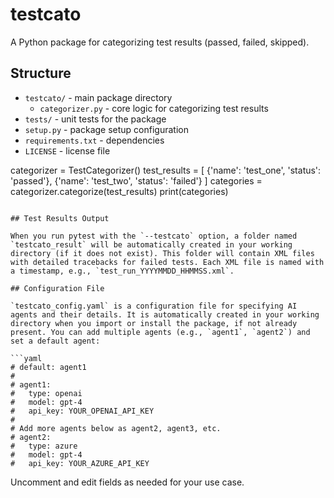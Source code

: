 # testcato

A Python package for categorizing test results (passed, failed, skipped).

## Structure

- `testcato/` - main package directory
  - `categorizer.py` - core logic for categorizing test results
- `tests/` - unit tests for the package
- `setup.py` - package setup configuration
- `requirements.txt` - dependencies
- `LICENSE` - license file

categorizer = TestCategorizer()
test_results = [
    {'name': 'test_one', 'status': 'passed'},
    {'name': 'test_two', 'status': 'failed'}
]
categories = categorizer.categorize(test_results)
print(categories)
```

## Test Results Output

When you run pytest with the `--testcato` option, a folder named `testcato_result` will be automatically created in your working directory (if it does not exist). This folder will contain XML files with detailed tracebacks for failed tests. Each XML file is named with a timestamp, e.g., `test_run_YYYYMMDD_HHMMSS.xml`.

## Configuration File

`testcato_config.yaml` is a configuration file for specifying AI agents and their details. It is automatically created in your working directory when you import or install the package, if not already present. You can add multiple agents (e.g., `agent1`, `agent2`) and set a default agent:

```yaml
# default: agent1
#
# agent1:
#   type: openai
#   model: gpt-4
#   api_key: YOUR_OPENAI_API_KEY
#
# Add more agents below as agent2, agent3, etc.
# agent2:
#   type: azure
#   model: gpt-4
#   api_key: YOUR_AZURE_API_KEY
```

Uncomment and edit fields as needed for your use case.
